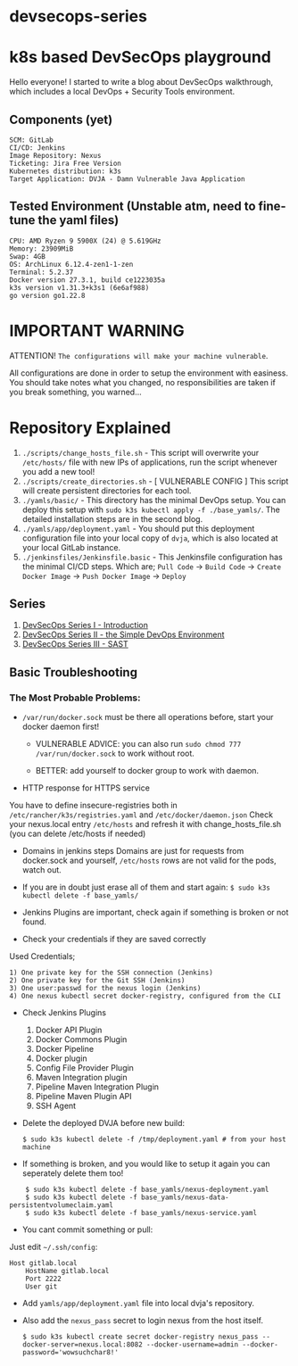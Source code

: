 # devsecops-series

# k8s based DevSecOps playground

Hello everyone! I started to write a blog about DevSecOps walkthrough, which includes a local DevOps + Security Tools environment.

## Components (yet)
```
SCM: GitLab
CI/CD: Jenkins
Image Repository: Nexus 
Ticketing: Jira Free Version
Kubernetes distribution: k3s 
Target Application: DVJA - Damn Vulnerable Java Application 
```

## Tested Environment (Unstable atm, need to fine-tune the yaml files) 
```
CPU: AMD Ryzen 9 5900X (24) @ 5.619GHz 
Memory: 23909MiB 
Swap: 4GB 
OS: ArchLinux 6.12.4-zen1-1-zen
Terminal: 5.2.37 
Docker version 27.3.1, build ce1223035a 
k3s version v1.31.3+k3s1 (6e6af988)
go version go1.22.8
```

# IMPORTANT WARNING

ATTENTION! `The configurations will make your machine vulnerable`.

All configurations are done in order to setup the environment with easiness. You should take notes what you changed, no responsibilities are
taken if you break something, you warned...

# Repository Explained

1) `./scripts/change_hosts_file.sh` - This script will overwrite your `/etc/hosts/` file with new IPs of applications, run the script whenever you add a new tool!
2) `./scripts/create_directories.sh` - [ VULNERABLE CONFIG ] This script will create persistent directories for each tool.
3) `./yamls/basic/` - This directory has the minimal DevOps setup. You can deploy this setup with `sudo k3s kubectl apply -f ./base_yamls/`. The detailed installation steps are in the second blog.
4) `./yamls/app/deployment.yaml` - You should put this deployment configuration file into your local copy of `dvja`, which is also located at your local GitLab instance.
5) `./jenkinsfiles/Jenkinsfile.basic` - This Jenkinsfile configuration has the minimal CI/CD steps. Which are; `Pull Code` -> `Build Code` -> `Create Docker Image` -> `Push Docker Image` -> `Deploy` 

## Series 

1) [DevSecOps Series I  - Introduction](https://devilinside.me/blogs/devsecops-series-introduction)
2) [DevSecOps Series II - the Simple DevOps Environment](https://devilinside.me/blogs/devsecops-series-simple-pipeline)
3) [DevSecOps Series III - SAST](https://devilinside.me/blogs/devsecops-series-iii-sast)

## Basic Troubleshooting

### The Most Probable Problems:

* `/var/run/docker.sock` must be there all operations before, start your docker daemon first!

    * VULNERABLE ADVICE: you can also run `sudo chmod 777 /var/run/docker.sock` to work without root.

    * BETTER: add yourself to docker group to work with daemon. 

* HTTP response for HTTPS service 

You have to define insecure-registries both in `/etc/rancher/k3s/registries.yaml` and `/etc/docker/daemon.json` 
Check your nexus.local entry `/etc/hosts` and refresh it with change_hosts_file.sh (you can delete /etc/hosts if needed) 

* Domains in jenkins steps 
Domains are just for requests from docker.sock and yourself, `/etc/hosts` rows are not valid for the pods, watch out. 

* If you are in doubt just erase all of them and start again:
	`$ sudo k3s kubectl delete -f base_yamls/` 

* Jenkins Plugins are important, check again if something is broken or not found.

*  Check your credentials if they are saved correctly

Used Credentials;

	1) One private key for the SSH connection (Jenkins)
	2) One private key for the Git SSH (Jenkins)
	3) One user:passwd for the nexus login (Jenkins)
	4) One nexus kubectl secret docker-registry, configured from the CLI 

* Check Jenkins Plugins

    1) Docker API Plugin 
    2) Docker Commons Plugin 
    3) Docker Pipeline 
    4) Docker plugin 
    5) Config File Provider Plugin 
    6) Maven Integration plugin 
    7) Pipeline Maven Integration Plugin
    8) Pipeline Maven Plugin API 
    10) SSH Agent 

* Delete the deployed DVJA before new build: 

	`$ sudo k3s kubectl delete -f /tmp/deployment.yaml # from your host machine` 

* If something is broken, and you would like to setup it again you can seperately delete them too!

```
	$ sudo k3s kubectl delete -f base_yamls/nexus-deployment.yaml  
	$ sudo k3s kubectl delete -f base_yamls/nexus-data-persistentvolumeclaim.yaml  
	$ sudo k3s kubectl delete -f base_yamls/nexus-service.yaml  
```

* You cant commit something or pull:

Just edit `~/.ssh/config`:

```
Host gitlab.local 
	HostName gitlab.local 
	Port 2222
	User git
```
* Add `yamls/app/deployment.yaml` file into local dvja's repository.
* Also add the `nexus_pass` secret to login nexus from the host itself.

    `$ sudo k3s kubectl create secret docker-registry nexus_pass --docker-server=nexus.local:8082 --docker-username=admin --docker-password='wowsuchchar8!'`


